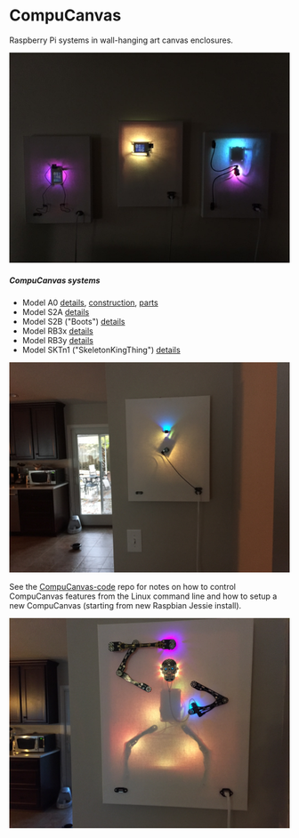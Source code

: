 # CompuCanvas

Raspberry Pi systems in wall-hanging art canvas enclosures.

![CompuCanvases-1-dim](doc/images/CompuCanvases-4.jpg)

##### CompuCanvas systems

* Model A0 [details](model/A0), [construction](model/A0/construction), [parts](doc/parts/A-series)
* Model S2A [details](model/S2A)
* Model S2B ("Boots") [details](model/S2B)
* Model RB3x [details](model/RB3x)
* Model RB3y [details](model/RB3y)
* Model SKTn1 ("SkeletonKingThing") [details](model/SKTn1)

![RB3y](model/RB3y/images/RB3y-horiz5.jpg)

See the [CompuCanvas-code](https://github.com/cjdaly/CompuCanvas-code) repo for notes on how to control CompuCanvas features from the Linux command line and how to setup a new CompuCanvas (starting from new Raspbian Jessie install).

![SKTn1](model/SKTn1/images/SKTn1-horiz.jpg)

